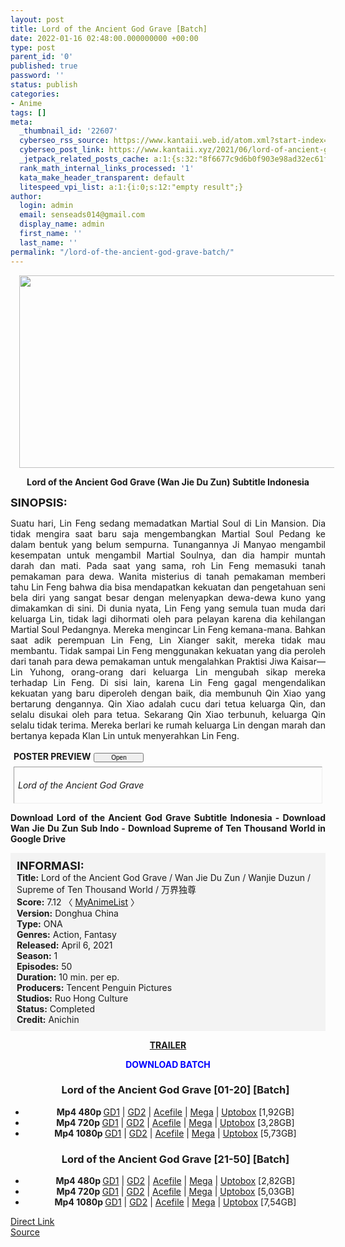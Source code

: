 ```yaml
---
layout: post
title: Lord of the Ancient God Grave [Batch]
date: 2022-01-16 02:48:00.000000000 +00:00
type: post
parent_id: '0'
published: true
password: ''
status: publish
categories:
- Anime
tags: []
meta:
  _thumbnail_id: '22607'
  cyberseo_rss_source: https://www.kantaii.web.id/atom.xml?start-index=1&max-results=150
  cyberseo_post_link: https://www.kantaii.xyz/2021/06/lord-of-ancient-god-grave.html
  _jetpack_related_posts_cache: a:1:{s:32:"8f6677c9d6b0f903e98ad32ec61f8deb";a:2:{s:7:"expires";i:1663472942;s:7:"payload";a:0:{}}}
  rank_math_internal_links_processed: '1'
  kata_make_header_transparent: default
  litespeed_vpi_list: a:1:{i:0;s:12:"empty result";}
author:
  login: admin
  email: senseads014@gmail.com
  display_name: admin
  first_name: ''
  last_name: ''
permalink: "/lord-of-the-ancient-god-grave-batch/"
---
```

<div class="separator" style="clear: both; text-align: center;"><a href="https://1.bp.blogspot.com/-UF1XbzKMAOs/YL6lZR70jfI/AAAAAAAAEdQ/AZt9ulPW6TIDSD-PD0V160SBf4U3OItnACLcBGAsYHQ/s1205/Lord%2Bof%2Bthe%2BAncient%2BGod%2BGrave%2Ba.jpg" style="margin-left: 1em; margin-right: 1em;"><img border="0" data-original-height="579" data-original-width="1205" height="308" src="{{ site.baseurl }}/assets/2022/01/Lord%2Bof%2Bthe%2BAncient%2BGod%2BGrave%2Ba.jpg" width="640" /></a></div>
<p>
<div style="text-align: center;"><b>Lord of the Ancient God Grave (Wan Jie Du Zun) Subtitle Indonesia</b></div>
<p><b><span style="font-size: large;">SINOPSIS:</span></b>
<div style="text-align: justify;">Suatu hari, Lin Feng sedang memadatkan Martial Soul di Lin Mansion. Dia tidak mengira saat baru saja mengembangkan Martial Soul Pedang ke dalam bentuk yang belum sempurna. Tunangannya Ji Manyao mengambil kesempatan untuk mengambil Martial Soulnya, dan dia hampir muntah darah dan mati. Pada saat yang sama, roh Lin Feng memasuki tanah pemakaman para dewa. Wanita misterius di tanah pemakaman memberi tahu Lin Feng bahwa dia bisa mendapatkan kekuatan dan pengetahuan seni bela diri yang sangat besar dengan melenyapkan dewa-dewa kuno yang dimakamkan di sini. Di dunia nyata, Lin Feng yang semula tuan muda dari keluarga Lin, tidak lagi dihormati oleh para pelayan karena dia kehilangan Martial Soul Pedangnya. Mereka mengincar Lin Feng kemana-mana. Bahkan saat adik perempuan Lin Feng, Lin Xianger sakit, mereka tidak mau membantu. Tidak sampai Lin Feng menggunakan kekuatan yang dia peroleh dari tanah para dewa pemakaman untuk mengalahkan Praktisi Jiwa Kaisar— Lin Yuhong, orang-orang dari keluarga Lin mengubah sikap mereka terhadap Lin Feng. Di sisi lain, karena Lin Feng gagal mengendalikan kekuatan yang baru diperoleh dengan baik, dia membunuh Qin Xiao yang bertarung dengannya. Qin Xiao adalah cucu dari tetua keluarga Qin, dan selalu disukai oleh para tetua. Sekarang Qin Xiao terbunuh, keluarga Qin selalu tidak terima. Mereka berlari ke rumah keluarga Lin dengan marah dan bertanya kepada Klan Lin untuk menyerahkan Lin Feng.</p>
<p><a name="more"></a>
<div>
<div style="margin: 5px;">
<div class="smallfont" style="margin-bottom: 2px;"><span style="font-weight: bold;">POSTER PREVIEW</span><input onclick="if (this.parentNode.parentNode.getElementsByTagName('div')[1].getElementsByTagName('div')[0].style.display != '') { this.parentNode.parentNode.getElementsByTagName('div')[1].getElementsByTagName('div')[0].style.display = ''; this.innerText = ''; this.value = ' Close..'; } else { this.parentNode.parentNode.getElementsByTagName('div')[1].getElementsByTagName('div')[0].style.display = 'none'; this.innerText = ''; this.value = ' Clik Here'; }" style="font-size: 10px; margin: 5px; padding: 0px; width: 80px;" type="button" value="Open" /></div>
<div class="alt2" style="border: 1px inset; margin: 0px; padding: 6px;">
<div style="display: none;">
<div class="separator" style="clear: both; text-align: center;"><a href="https://1.bp.blogspot.com/-BZJQWGwLIJ0/YL6lbwvw1AI/AAAAAAAAEds/KP-M91VLWhIeu233FYlrsxfSJ7QtKuYlQCLcBGAsYHQ/s1920/Lord%2Bof%2Bthe%2BAncient%2BGod%2BGrave%2Bh.jpg" style="margin-left: 1em; margin-right: 1em;"><img border="0" data-original-height="1080" data-original-width="1920" height="360" src="{{ site.baseurl }}/assets/2022/01/Lord%2Bof%2Bthe%2BAncient%2BGod%2BGrave%2Bh.jpg" width="640" /></a></div>
<p>
<div class="separator" style="clear: both; text-align: center;"><a href="https://1.bp.blogspot.com/-X32j8bwVQNc/YL6lbZPXkwI/AAAAAAAAEdo/1YjvsEF__eMVoAKTtOEuI8CxkNRcvo5OQCLcBGAsYHQ/s1920/Lord%2Bof%2Bthe%2BAncient%2BGod%2BGrave%2Bg.jpg" style="margin-left: 1em; margin-right: 1em;"><img border="0" data-original-height="1080" data-original-width="1920" height="360" src="{{ site.baseurl }}/assets/2022/01/Lord%2Bof%2Bthe%2BAncient%2BGod%2BGrave%2Bg.jpg" width="640" /></a></div>
<p>
<div class="separator" style="clear: both; text-align: center;"><a href="https://1.bp.blogspot.com/-nPOppuAKgG8/YL6la8nMPOI/AAAAAAAAEdk/h0SBkZjBlM0Iw0nXJ69GZcSq5QgasSilACLcBGAsYHQ/s1920/Lord%2Bof%2Bthe%2BAncient%2BGod%2BGrave%2Bf.jpg" style="margin-left: 1em; margin-right: 1em;"><img border="0" data-original-height="1080" data-original-width="1920" height="360" src="{{ site.baseurl }}/assets/2022/01/Lord%2Bof%2Bthe%2BAncient%2BGod%2BGrave%2Bf.jpg" width="640" /></a></div>
<p>
<div class="separator" style="clear: both; text-align: center;"><a href="https://1.bp.blogspot.com/-eLTIxD3ZtkA/YL6lawwHIrI/AAAAAAAAEdg/FHJm0R9TGSAvzUgfmyyKuSekN4Y78XksgCLcBGAsYHQ/s1920/Lord%2Bof%2Bthe%2BAncient%2BGod%2BGrave%2Be.jpg" style="margin-left: 1em; margin-right: 1em;"><img border="0" data-original-height="1080" data-original-width="1920" height="360" src="{{ site.baseurl }}/assets/2022/01/Lord%2Bof%2Bthe%2BAncient%2BGod%2BGrave%2Be.jpg" width="640" /></a></div>
<p>
<div class="separator" style="clear: both; text-align: center;"><a href="https://1.bp.blogspot.com/-pQJW-wNAH-A/YL6laeMWcNI/AAAAAAAAEdc/eFCWnIN-v18U7-ufcuWl5K1E4V3lWAJPwCLcBGAsYHQ/s1280/Lord%2Bof%2Bthe%2BAncient%2BGod%2BGrave%2Bd.jpg" style="margin-left: 1em; margin-right: 1em;"><img border="0" data-original-height="720" data-original-width="1280" height="360" src="{{ site.baseurl }}/assets/2022/01/Lord%2Bof%2Bthe%2BAncient%2BGod%2BGrave%2Bd.jpg" width="640" /></a></div>
<p>
<div class="separator" style="clear: both; text-align: center;"><a href="https://1.bp.blogspot.com/-cBRBR-NVwFw/YL6lZqBhIdI/AAAAAAAAEdU/-KB9ROpsSx8laJWw81zW9JVUOeW4QGN0wCLcBGAsYHQ/s1080/Lord%2Bof%2Bthe%2BAncient%2BGod%2BGrave%2Bc.jpg" style="margin-left: 1em; margin-right: 1em;"><img border="0" data-original-height="1080" data-original-width="770" height="640" src="{{ site.baseurl }}/assets/2022/01/Lord%2Bof%2Bthe%2BAncient%2BGod%2BGrave%2Bc.jpg" width="456" /></a></div>
<p>
<div class="separator" style="clear: both; text-align: center;"><a href="https://1.bp.blogspot.com/-dAIE7B94Z1Q/YL6lZib6R_I/AAAAAAAAEdY/2jYbLFR8GWM1KImcgrJgjerGNuQEfz87ACLcBGAsYHQ/s1563/Lord%2Bof%2Bthe%2BAncient%2BGod%2BGrave%2Bb.jpg" style="margin-left: 1em; margin-right: 1em;"><img border="0" data-original-height="1563" data-original-width="1080" height="640" src="{{ site.baseurl }}/assets/2022/01/Lord%2Bof%2Bthe%2BAncient%2BGod%2BGrave%2Bb.jpg" width="442" /></a></div>
<p>
<div class="separator" style="clear: both; text-align: center;"><a href="https://1.bp.blogspot.com/-UF1XbzKMAOs/YL6lZR70jfI/AAAAAAAAEdQ/AZt9ulPW6TIDSD-PD0V160SBf4U3OItnACLcBGAsYHQ/s1205/Lord%2Bof%2Bthe%2BAncient%2BGod%2BGrave%2Ba.jpg" style="margin-left: 1em; margin-right: 1em;"><img border="0" data-original-height="579" data-original-width="1205" height="308" src="{{ site.baseurl }}/assets/2022/01/Lord%2Bof%2Bthe%2BAncient%2BGod%2BGrave%2Ba.jpg" width="640" /></a></div>
</div>
<p><em>Lord of the Ancient God Grave</em></div>
</div>
</div>
<p><b>Download Lord of the Ancient God Grave Subtitle Indonesia - Download Wan Jie Du Zun Sub Indo - Download Supreme of Ten Thousand World in Google Drive</b></p>
<div style="background-color: #f3f3f3; padding: 10px; text-align: left;"><b><span style="font-size: large;">INFORMASI:</span></b><br /><b>Title:</b> Lord of the Ancient God Grave / Wan Jie Du Zun / Wanjie Duzun / Supreme of Ten Thousand World / 万界独尊<br /><b>Score:</b> 7.12 〈 <a href="https://myanimelist.net/anime/48684/Wan_Jie_Du_Zun" target="_blank" rel="noopener">MyAnimeList</a> 〉<br /><b>Version:</b> Donghua China<br /><b>Type:</b> ONA<br /><b>Genres:</b> Action, Fantasy<br /><b>Released:</b> April 6, 2021<br /><b>Season:</b> 1<br /><b>Episodes:</b> 50<br /><b>Duration:</b> 10 min. per ep.<br /><b>Producers:</b> Tencent Penguin Pictures<br /><b>Studios:</b> Ruo Hong Culture<br /><b>Status:</b> Completed<br /><b>Credit:</b> Anichin</div>
<p>
<div style="text-align: center;"><b><a href="https://www.youtube.com/watch?v=6q4sSf2nyLQ" target="_blank" rel="noopener">TRAILER</a></b></div>
<p>
<div style="text-align: center;"><b><span style="color: blue;">DOWNLOAD BATCH</span></b></div>
<div class="dl">
<ul />
<h3 style="text-align: center;">Lord of the Ancient God Grave [01-20] [Batch]</h3>
<li style="text-align: center;"><b>Mp4 480p </b><a href="https://cararegistrasi.com/zUhzcbpP" target="_blank" rel="noopener">GD1</a> | <a href="https://apk.miuiku.com/OqKsm8Tq" target="_blank" rel="noopener">GD2</a> | <a href="https://semawur.com/kp3J3" target="_blank" rel="noopener">Acefile</a> | <a href="https://apk.miuiku.com/z686X9" target="_blank" rel="noopener">Mega</a> | <a href="https://semawur.com/bHCUeyA" target="_blank" rel="noopener">Uptobox</a> [1,92GB]</li>
<li style="text-align: center;"><b>Mp4 720p </b><a href="https://cararegistrasi.com/BtNJs5" target="_blank" rel="noopener">GD1</a> | <a href="https://apk.miuiku.com/JGi3Z5fKTv" target="_blank" rel="noopener">GD2</a> | <a href="https://semawur.com/Tjth7mUKdxb" target="_blank" rel="noopener">Acefile</a> | <a href="https://apk.miuiku.com/aPXQ" target="_blank" rel="noopener">Mega</a> | <a href="https://semawur.com/cjBg3ETTbx" target="_blank" rel="noopener">Uptobox</a> [3,28GB]</li>
<li style="text-align: center;"><b>Mp4 1080p </b><a href="https://cararegistrasi.com/GCc5hAPf" target="_blank" rel="noopener">GD1</a> | <a href="https://apk.miuiku.com/PfAiWyu0" target="_blank" rel="noopener">GD2</a> | <a href="https://semawur.com/umkLT1y" target="_blank" rel="noopener">Acefile</a> | <a href="https://apk.miuiku.com/ktlnwqVvEq" target="_blank" rel="noopener">Mega</a> | <a href="https://semawur.com/0mztoLj2Mrd9" target="_blank" rel="noopener">Uptobox</a> [5,73GB]</li>
</div>
<div class="dl">
<ul />
<h3 style="text-align: center;">Lord of the Ancient God Grave [21-50] [Batch]</h3>
<li style="text-align: center;"><b>Mp4 480p </b><a href="https://cararegistrasi.com/CCVyZDu" target="_blank" rel="noopener">GD1</a> | <a href="https://apk.miuiku.com/FEe4ye4pH" target="_blank" rel="noopener">GD2</a> | <a href="https://apk.miuiku.com/dSEMZ0" target="_blank" rel="noopener">Acefile</a> | <a href="https://cararegistrasi.com/kexRbZ9PQllZ" target="_blank" rel="noopener">Mega</a> | <a href="https://apk.miuiku.com/1bQqaEF" target="_blank" rel="noopener">Uptobox</a> [2,82GB]</li>
<li style="text-align: center;"><b>Mp4 720p </b><a href="https://cararegistrasi.com/2mkK" target="_blank" rel="noopener">GD1</a> | <a href="https://apk.miuiku.com/tlOF88AHH" target="_blank" rel="noopener">GD2</a> | <a href="https://apk.miuiku.com/xx6nCZ8O" target="_blank" rel="noopener">Acefile</a> | <a href="https://cararegistrasi.com/RAD2RsbO" target="_blank" rel="noopener">Mega</a> | <a href="https://apk.miuiku.com/xS0DNlW53" target="_blank" rel="noopener">Uptobox</a> [5,03GB]</li>
<li style="text-align: center;"><b>Mp4 1080p </b><a href="https://cararegistrasi.com/h1RceHFXMB0R" target="_blank" rel="noopener">GD1</a> | <a href="https://apk.miuiku.com/nzN5J7ePQ6" target="_blank" rel="noopener">GD2</a> | <a href="https://apk.miuiku.com/k2xzFheyIh" target="_blank" rel="noopener">Acefile</a> | <a href="https://cararegistrasi.com/5tSfbe2QeVo" target="_blank" rel="noopener">Mega</a> | <a href="https://apk.miuiku.com/TrKUsXn7u" target="_blank" rel="noopener">Uptobox</a> [7,54GB]</li></div>
</div>
<link rel="stylesheet" href="https://cdnjs.cloudflare.com/ajax/libs/font-awesome/4.7.0/css/font-awesome.min.css" />
<div class="divbtn"> <a href="https://handymansurrender.com/fihup8buzv?key=94550f7ce39444073321dde3b8782f97" class="btn"><i class="fa fa-download"></i> Direct Link</a> <br /><a href="https://www.kantaii.xyz/2021/06/lord-of-ancient-god-grave.html">Source</a> </div>
